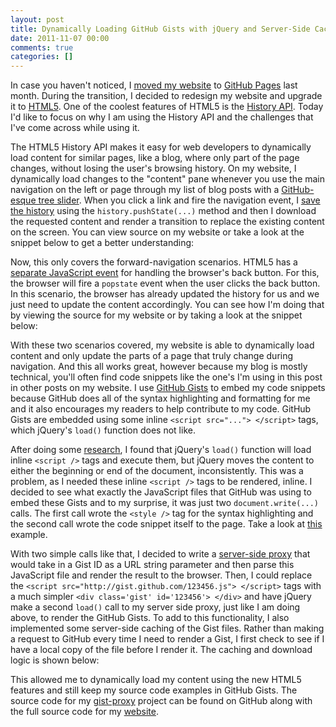 ```yaml
---
layout: post
title: Dynamically Loading GitHub Gists with jQuery and Server-Side Caching
date: 2011-11-07 00:00
comments: true
categories: []
---
```

<p>In case you haven't noticed, I <a href="http://mbmccormick.com/2011/10/ditching-wordpress-for-jekyll-and-github/" target="_blank">moved my website</a> to <a href="http://pages.github.com/" target="_blank">GitHub Pages</a> last month. During the transition, I decided to redesign my website and upgrade it to <a href="http://www.html5rocks.com/en/" target="_blank">HTML5</a>. One of the coolest features of HTML5 is the <a href="http://html5demos.com/history" target="_blank">History API</a>. Today I'd like to focus on why I am using the History API and the challenges that I've come across while using it.</p>

<p>The HTML5 History API makes it easy for web developers to dynamically load content for similar pages, like a blog, where only part of the page changes, without losing the user's browsing history. On my website, I dynamically load changes to the "content" pane whenever you use the main navigation on the left or page through my list of blog posts with a <a href="https://github.com/blog/760-the-tree-slider" target="_blank">GitHub-esque tree slider</a>. When you click a link and fire the navigation event, I <a href="https://developer.mozilla.org/en/DOM/Manipulating_the_browser_history#The_pushState().C2.A0method" target="_blank">save the history</a> using the <code>history.pushState(...)</code> method and then I download the requested content and render a transition to replace the existing content on the screen. You can view source on my website or take a look at the snippet below to get a better understanding:</p>

<script src="https://gist.github.com/1345302.js"> </script>


<p>Now, this only covers the forward-navigation scenarios. HTML5 has a <a href="https://developer.mozilla.org/en/DOM/Manipulating_the_browser_history#The_popstate_event" target="_blank">separate JavaScript event</a> for handling the browser's back button. For this, the browser will fire a <code>popstate</code> event when the user clicks the back button. In this scenario, the browser has already updated the history for us and we just need to update the content accordingly. You can see how I'm doing that by viewing the source for my website or by taking a look at the snippet below:</p>

<script src="https://gist.github.com/1345316.js"> </script>


<p>With these two scenarios covered, my website is able to dynamically load content and only update the parts of a page that truly change during navigation. And this all works great, however because my blog is mostly technical, you'll often find code snippets like the one's I'm using in this post in other posts on my website. I use <a href="https://gist.github.com/" target="_blank">GitHub Gists</a> to embed my code snippets because GitHub does all of the syntax highlighting and formatting for me and it also encourages my readers to help contribute to my code. GitHub Gists are embedded using some inline <code>&lt;script src="..."&gt; &lt;/script&gt;</code> tags, which jQuery's <code>load()</code> function does not like.</p>

<p>After doing some <a href="http://stackoverflow.com/questions/889967/jquery-load-call-doesnt-execute-javascript-in-loaded-html-file" target="_blank">research</a>, I found that jQuery's <code>load()</code> function will load inline <code>&lt;script /&gt;</code> tags and execute them, but jQuery moves the content to either the beginning or end of the document, inconsistently. This was a problem, as I needed these inline <code>&lt;script /&gt;</code> tags to be rendered, inline. I decided to see what exactly the JavaScript files that GitHub was using to embed these Gists and to my surprise, it was just two <code>document.write(...)</code> calls. The first call wrote the <code>&lt;style /&gt;</code> tag for the syntax highlighting and the second call wrote the code snippet itself to the page. Take a look at <a href="https://gist.github.com/1345302.js" target="_blank">this</a> example.</p>

<p>With two simple calls like that, I decided to write a <a href="https://github.com/mbmccormick/gist-proxy" target="_blank">server-side proxy</a> that would take in a Gist ID as a URL string parameter and then parse this JavaScript file and render the result to the browser. Then, I could replace the <code>&lt;script src="http://gist.github.com/123456.js"&gt; &lt;/script&gt;</code> tags with a much simpler <code>&lt;div class='gist' id='123456'&gt; &lt;/div&gt;</code> and have jQuery make a second <code>load()</code> call to my server side proxy, just like I am doing above, to render the GitHub Gists. To add to this functionality, I also implemented some server-side caching of the Gist files. Rather than making a request to GitHub every time I need to render a Gist, I first check to see if I have a local copy of the file before I render it. The caching and download logic is shown below:</p>

<script src="https://gist.github.com/1345367.js"> </script>


<p>This allowed me to dynamically load my content using the new HTML5 features and still keep my source code examples in GitHub Gists. The source code for my <a href="https://github.com/mbmccormick/gist-proxy" target="_blank">gist-proxy</a> project can be found on GitHub along with the full source code for my <a href="https://github.com/mbmccormick/mbmccormick.github.com" target="_blank">website</a>.</p>
